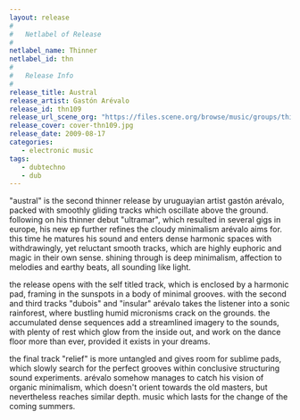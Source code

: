 ```yaml
---
layout: release
#
#   Netlabel of Release
#
netlabel_name: Thinner
netlabel_id: thn
#
#   Release Info
#
release_title: Austral
release_artist: Gastón Arévalo
release_id: thn109
release_url_scene_org: "https://files.scene.org/browse/music/groups/thinner/zip/"
release_cover: cover-thn109.jpg
release_date: 2009-08-17
categories:
   - electronic music
tags:
   - dubtechno
   - dub
---
```

"austral" is the second thinner release by uruguayian artist 
gastón arévalo, packed with smoothly gliding tracks which 
oscillate above the ground. following on his thinner debut 
"ultramar", which resulted in several gigs in europe, his new 
ep further refines the cloudy minimalism arévalo aims for. 
this time he matures his sound and enters dense harmonic 
spaces with withdrawingly, yet reluctant smooth tracks, which 
are highly euphoric and magic in their own sense. shining 
through is deep minimalism, affection to melodies and earthy 
beats, all sounding like light. 

the release opens with the self titled track, which is 
enclosed by a harmonic pad, framing in the sunspots in a 
body of minimal grooves. with the second and third tracks 
"dubois" and "insular" arévalo takes the listener into a 
sonic rainforest, where bustling humid micronisms crack on 
the grounds. the accumulated dense sequences add a streamlined 
imagery to the sounds, with plenty of rest which glow from the 
inside out, and work on the dance floor more than ever, 
provided it exists in your dreams. 

the final track "relief" is more untangled and gives room for 
sublime pads, which slowly search for the perfect grooves 
within conclusive structuring sound experiments. arévalo 
somehow manages to catch his vision of organic minimalism, 
which doesn't orient towards the old masters, but 
nevertheless reaches similar depth. music which lasts for the 
change of the coming summers.